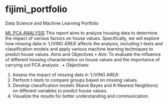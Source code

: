 # fijimi_portfolio
Data Science and Machine Learning Portfolio

[ML PCA ANALYSIS]([https://www.example.com](https://github.com/FIJIMI65/fijimi_portfolio/blob/main/README.md))
This report aims to analyze housing data to determine the impact of various factors on house values. Specifically, we will explore how missing data in ‘LIVING AREA’ affects the analysis, including t-tests and
classification models and apply various machine learning techniques to predict house values.
Aims and Objectives
• Aim: To evaluate the influence of different housing characteristics on house values and the importance
of carrying out PCA analysis .
• Objectives:
1. Assess the impact of missing data in ‘LIVING AREA’.
2. Perform t-tests to compare groups based on missing values.
3. Develop classification models (Naive Bayes and K-Nearest Neighbors) on different variables to
predict house values.
4. Visualize the results for better understanding and communication.
